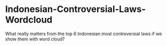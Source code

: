 # Indonesian-Controversial-Laws-Wordcloud
What really matters from the top 6 Indonesian most controversial laws if we show them with word cloud?
